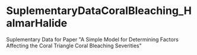 # SuplementaryDataCoralBleaching_HalmarHalide
Suplementary Data for Paper "A Simple Model for Determining Factors Affecting the Coral Triangle Coral Bleaching Severities"
